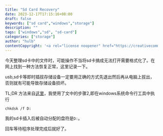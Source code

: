 ```yaml
---
title: "Sd Card Recovery"
date: 2023-12-17T17:15:16+08:00
draft: false
keywords: ["sd card","windows","storage"]
description: ""
tags: ["windows","sd", "sd-card"]
categories: ["storage"]
author: "hulb"
contentCopyright: '<a rel="license noopener" href="https://creativecommons.org/licenses/by-nc-nd/4.0/" target="_blank">CC BY-NC-ND 4.0</a>'
---
```

今天整理sd卡中的文件时，可能操作不当将sd卡搞成无法打开需要格式化了。在网上找到一种方法恢复正常，这里记录一下。

<!--more-->
usb,sd卡等即时插拔存储设备一定要用正确的方式先退出然后再从电脑上拔出，否则就有可能导致存储设备损坏。

TL;DR
方法来自[这里](https://huifu.wondershare.cn/sdkashujuhuifu/310662.html)，我使用了文中的步骤2,即在windows系统命令行工具中执行
```
chkdsk /f D:
```
我的sd卡插入后被自动分配的盘符是`D:`。

回车等待程序处理完成后就好了。


